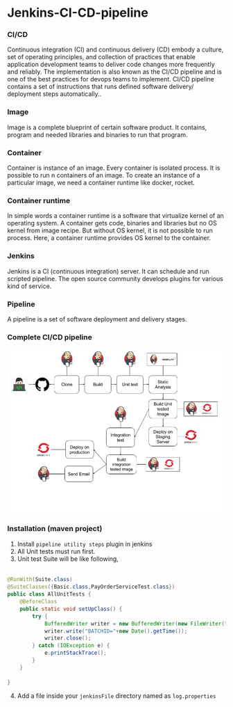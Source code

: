# Jenkins-CI-CD-pipeline

### CI/CD
Continuous integration (CI) and continuous delivery (CD) embody a culture, set of operating principles, and collection of practices that enable application development teams to deliver code changes more frequently and reliably. The implementation is also known as the CI/CD pipeline and is one of the best practices for devops teams to implement. CI/CD pipeline contains a set of instructions that runs defined software delivery/ deployment steps automatically.. 

### Image 
Image is a complete blueprint of certain software product. It contains, program and needed libraries and binaries to run that program. 

### Container
Container is instance of an image. Every container is isolated process. It is possible to run n containers of an image. To create an instance of a particular image, we need a container runtime like docker, rocket. 

### Container runtime
In simple words a container runtime is a software that virtualize kernel of an operating system. A container gets code, binaries and libraries but no OS kernel from image recipe. But without OS kernel, it is not possible to run process. Here, a container runtime provides OS kernel to the container.

### Jenkins
Jenkins is a CI (continuous integration) server. It can schedule and run scripted pipeline. The open source community develops plugins for various kind of service. 

### Pipeline
A pipeline is a set of software deployment and delivery stages. 

### Complete CI/CD pipeline
![alt text](./ci-cd-pipeline.png)

### Installation (maven project)

1. Install `pipeline utility steps` plugin in jenkins
2. All Unit tests must run first. 
3. Unit test Suite will be like following,


```java 

@RunWith(Suite.class)
@SuiteClasses({Basic.class,PayOrderServiceTest.class})
public class AllUnitTests {
	@BeforeClass
	public static void setUpClass() {
		try {
	        BufferedWriter writer = new BufferedWriter(new FileWriter("./jenkins/log.properties"));
			writer.write("BATCHID="+new Date().getTime());
			writer.close();
		} catch (IOException e) {
			e.printStackTrace();
		}
	}

}
```

4. Add a file inside your `jenkinsFile` directory named as `log.properties`
